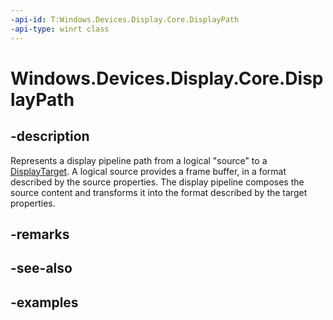```yaml
---
-api-id: T:Windows.Devices.Display.Core.DisplayPath
-api-type: winrt class
---
```


<!-- Class syntax.
public class DisplayPath 
-->

# Windows.Devices.Display.Core.DisplayPath

## -description
Represents a display pipeline path from a logical "source" to a [DisplayTarget](displaytarget.md). A logical source provides a frame buffer, in a format described by the source properties. The display pipeline composes the source content and transforms it into the format described by the target properties.

## -remarks

## -see-also

## -examples
